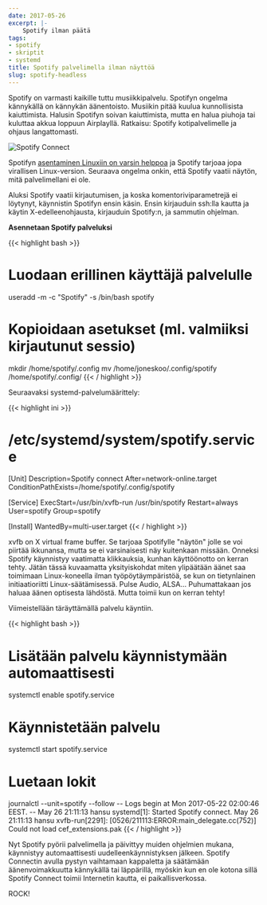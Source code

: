 ```yaml
---
date: 2017-05-26
excerpt: |-
    Spotify ilman päätä
tags:
- spotify
- skriptit
- systemd
title: Spotify palvelimella ilman näyttöä
slug: spotify-headless
---
```


Spotify on varmasti kaikille tuttu musiikkipalvelu. Spotifyn
ongelma kännykällä on kännykän äänentoisto. Musiikin pitää kuulua
kunnollisista kaiuttimista. Halusin Spotifyn soivan kaiuttimista,
mutta en halua piuhoja tai kuluttaa akkua loppuun Airplayllä.
Ratkaisu: Spotify kotipalvelimelle ja ohjaus langattomasti.

<!--more-->

![Spotify Connect](/blog/img/2017-05-26-spotify.jpg "Spotify läppärillä ohjaa palvelinta")

Spotifyn [asentaminen Linuxiin on varsin helppoa](https://www.spotify.com/us/download/linux/)
ja Spotify tarjoaa jopa virallisen Linux-version.
Seuraava ongelma onkin, että Spotify vaatii näytön, mitä palvelimellani ei ole.

Aluksi Spotify vaatii kirjautumisen, ja koska komentoriviparametrejä
ei löytynyt, käynnistin Spotifyn ensin käsin.
Ensin kirjauduin ssh:lla kautta ja käytin X-edelleenohjausta, kirjauduin
Spotify:n, ja sammutin ohjelman.

<strong>Asennetaan Spotify palveluksi</strong>

{{< highlight bash >}}
# Luodaan erillinen käyttäjä palvelulle
useradd -m -c "Spotify" -s /bin/bash spotify
# Kopioidaan asetukset (ml. valmiiksi kirjautunut sessio)
mkdir /home/spotify/.config
mv /home/joneskoo/.config/spotify /home/spotify/.config/
{{< / highlight >}}

Seuraavaksi systemd-palvelumäärittely:

{{< highlight ini >}}
# /etc/systemd/system/spotify.service
[Unit]
Description=Spotify connect
After=network-online.target
ConditionPathExists=/home/spotify/.config/spotify

[Service]
ExecStart=/usr/bin/xvfb-run /usr/bin/spotify
Restart=always
User=spotify
Group=spotify

[Install]
WantedBy=multi-user.target
{{< / highlight >}}

xvfb on X virtual frame buffer. Se tarjoaa Spotifylle "näytön"
jolle se voi piirtää ikkunansa, mutta se ei varsinaisesti näy kuitenkaan
missään. Onneksi Spotify käynnistyy vaatimatta klikkauksia, kunhan
käyttöönotto on kerran tehty.
Jätän tässä kuvaamatta yksityiskohdat miten ylipäätään äänet saa toimimaan
Linux-koneella ilman työpöytäympäristöä, se kun on tietynlainen initiaatioriitti
Linux-säätämisessä. Pulse Audio, ALSA… Puhumattakaan jos haluaa äänen
optisesta lähdöstä. Mutta toimii kun on kerran tehty!

Viimeistellään täräyttämällä palvelu käyntiin.

{{< highlight bash >}}
# Lisätään palvelu käynnistymään automaattisesti
systemctl enable spotify.service
# Käynnistetään palvelu
systemctl start spotify.service
# Luetaan lokit
journalctl --unit=spotify --follow
-- Logs begin at Mon 2017-05-22 02:00:46 EEST. --
May 26 21:11:13 hansu systemd[1]: Started Spotify connect.
May 26 21:11:13 hansu xvfb-run[2291]: [0526/211113:ERROR:main_delegate.cc(752)] Could not load cef_extensions.pak
{{< / highlight >}}



Nyt Spotify pyörii palvelimella ja päivittyy muiden ohjelmien mukana,
käynnistyy automaattisesti uudelleenkäynnistyksen jälkeen. Spotify Connectin
avulla pystyn vaihtamaan kappaletta ja säätämään äänenvoimakkuutta kännykällä
tai läppärillä, myöskin kun en ole kotona sillä Spotify Connect toimii
Internetin kautta, ei paikallisverkossa.

ROCK!
